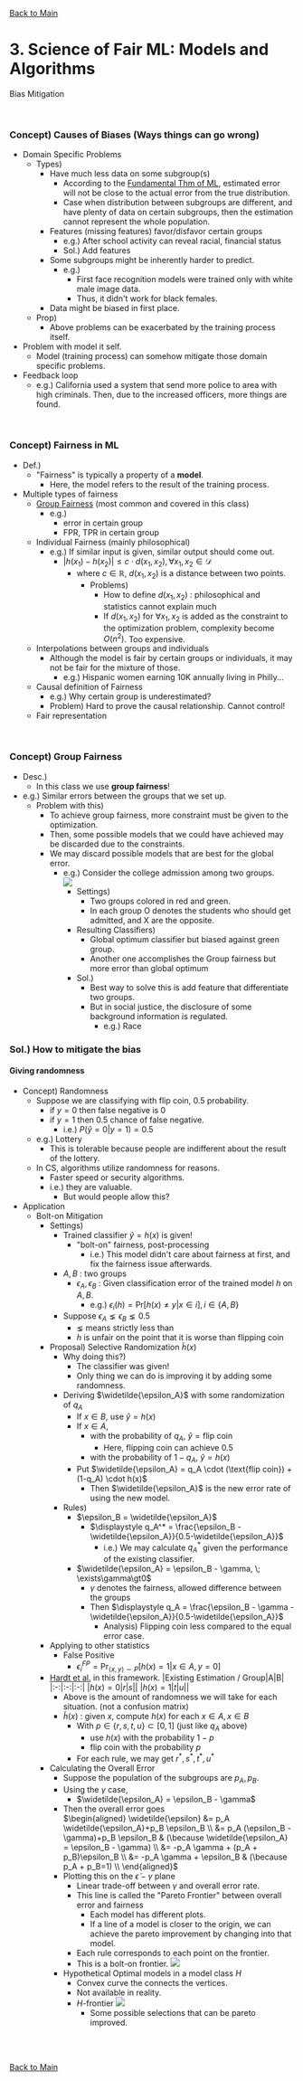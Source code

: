 [Back to Main](../main.md)

# 3. Science of Fair ML: Models and Algorithms
Bias Mitigation

<br>

### Concept) Causes of Biases (Ways things can go wrong)
- Domain Specific Problems
  - Types)
    - Have much less data on some subgroup(s)
      - According to the [Fundamental Thm of ML](01.md#thm-fundamental-theorem-of-machine-learning), estimated error will not be close to the actual error from the true distribution.
      - Case when distribution between subgroups are different, and have plenty of data on certain subgroups, then the estimation cannot represent the whole population.
    - Features (missing features) favor/disfavor certain groups
      - e.g.) After school activity can reveal racial, financial status
      - Sol.) Add features
    - Some subgroups might be inherently harder to predict.
      - e.g.) 
        - First face recognition models were trained only with white male image data. 
        - Thus, it didn't work for black females.
    - Data might be biased in first place.
  - Prop)
    - Above problems can be exacerbated by the training process itself.
- Problem with model it self.
  - Model (training process) can somehow mitigate those domain specific problems.
- Feedback loop
  - e.g.) California used a system that send more police to area with high criminals. Then, due to the increased officers, more things are found.

<br>

### Concept) Fairness in ML
- Def.)
  - "Fairness" is typically a property of a **model**.
    - Here, the model refers to the result of the training process.
- Multiple types of fairness
  - [Group Fairness](#concept-group-fairness) (most common and covered in this class)
    - e.g.)
      - error in certain group
      - FPR, TPR in certain group
  - Individual Fairness (mainly philosophical)
    - e.g.) If similar input is given, similar output should come out.
      - $`\vert h(x_1) - h(x_2) \vert \le c\cdot d(x_1, x_2), \forall x_1,x_2\in\mathcal{D}`$
        - where $`c\in\mathbb{R}`$, $`d(x_1, x_2)`$ is a distance between two points.
          - Problems)
            - How to define $`d(x_1, x_2)`$ : philosophical and statistics cannot explain much
            - If $`d(x_1, x_2)`$ for $`\forall x_1, x_2`$ is added as the constraint to the optimization problem, complexity become $`O(n^2)`$. Too expensive.
  - Interpolations between groups and individuals
    - Although the model is fair by certain groups or individuals, it may not be fair for the mixture of those.
      - e.g.) Hispanic women earning 10K annually living in Philly...
  - Causal definition of Fairness
    - e.g.) Why certain group is underestimated?
    - Problem) Hard to prove the causal relationship. Cannot control!
  - Fair representation

<br>

### Concept) Group Fairness
- Desc.)
  - In this class we use **group fairness**!
- e.g.) Similar errors between the groups that we set up.
  - Problem with this)
    - To achieve group fairness, more constraint must be given to the optimization.
    - Then, some possible models that we could have achieved may be discarded due to the constraints.
    - We may discard possible models that are best for the global error.
      - e.g.) Consider the college admission among two groups.   
        ![](../images/notes/03_001.png)
        - Settings)
          - Two groups colored in red and green.
          - In each group O denotes the students who should get admitted, and X are the opposite.
        - Resulting Classifiers)
          - Global optimum classifier but biased against green group.
          - Another one accomplishes the Group fairness but more error than global optimum
        - Sol.)
          - Best way to solve this is add feature that differentiate two groups.
          - But in social justice, the disclosure of some background information is regulated.
            - e.g.) Race

### Sol.) How to mitigate the bias
#### Giving randomness
- Concept) Randomness
  - Suppose we are classifying with flip coin, 0.5 probability.
    - if $`y=0`$ then false negative is 0
    - if $`y=1`$ then 0.5 chance of false negative.
      - i.e.) $`P(\hat{y}=0\vert y=1) =0.5`$
  - e.g.) Lottery
    - This is tolerable because people are indifferent about the result of the lottery.
  - In CS, algorithms utilize randomness for reasons.
    - Faster speed or security algorithms.
    - i.e.) they are valuable.
      - But would people allow this?
- Application 
  - Bolt-on Mitigation
    - Settings)
      - Trained classifier $`\hat{y} = h(x)`$ is given!
        - "bolt-on" fairness, post-processing 
          - i.e.) This model didn't care about fairness at first, and fix the fairness issue afterwards.
      - $`A, B`$ : two groups
        - $`\epsilon_A, \epsilon_B`$ : Given classification error of the trained model $`h`$ on $`A,B`$.
          - e.g.) $`\epsilon_i(h) = \text{Pr}[h(x)\ne y \vert x\in i], i\in\{A,B\}`$
      - Suppose $`\epsilon_A \lneq \epsilon_B \lneq 0.5`$
        - $`\lneq`$ means strictly less than
        - $`h`$ is unfair on the point that it is worse than flipping coin
    - Proposal) Selective Randomization $`\tilde{h}(x)`$
      - Why doing this?)
        - The classifier was given!
        - Only thing we can do is improving it by adding some randomness.
      - Deriving $`\widetilde{\epsilon_A}`$ with some randomization of $`q_A`$
        - If $`x\in B`$, use $`\hat{y} = h(x)`$
        - If $`x\in A`$, 
          - with the probability of $`q_A`$, $`\hat{y} = \text{flip coin}`$
            - Here, flipping coin can achieve $`0.5`$
          - with the probability of $`1-q_A`$, $`\hat{y} = h(x)`$
        - Put $`\widetilde{\epsilon_A} = q_A \cdot (\text{flip coin}) + (1-q_A) \cdot h(x)`$ 
          - Then $`\widetilde{\epsilon_A}`$ is the new error rate of using the new model.
      - Rules)
        - $`\epsilon_B = \widetilde{\epsilon_A}`$
          - $`\displaystyle q_A^* = \frac{\epsilon_B - \widetilde{\epsilon_A}}{0.5-\widetilde{\epsilon_A}}`$
            - i.e.) We may calculate $`q_A^*`$ given the performance of the existing classifier.
        - $`\widetilde{\epsilon_A} = \epsilon_B - \gamma, \; \exists\gamma\gt0`$
          - $`\gamma`$ denotes the fairness, allowed difference between the groups
          - Then $`\displaystyle q_A = \frac{\epsilon_B - \gamma - \widetilde{\epsilon_A}}{0.5-\widetilde{\epsilon_A}}`$
            - Analysis) Flipping coin less compared to the equal error case.
    - Applying to other statistics
      - False Positive
        - $`\epsilon_i^{FP} = \text{Pr}_{\langle x,y\rangle\sim P}\left[ h(x)=1 \vert x\in A, y=0 \right]`$
    - [Hardt et al.](../readings/03/04.md) in this framework.
      |Existing Estimation / Group|A|B|
      |:-:|:-:|:-:|
      |$`h(x)=0`$|$`r`$|$`s`$||
      |$`h(x)=1`$|$`t`$|$`u`$||
      - Above is the amount of randomness we will take for each situation. (not a confusion matrix)
      - $`\widetilde{h}(x)`$ : given $`x`$, compute $`h(x)`$ for each $`x\in A, x\in B`$
        - With $`p\in\{r,s,t,u\}\subset[0,1]`$ (just like $`q_A`$ above)
          - use $`h(x)`$ with the probability $`1-p`$
          - flip coin with the probability $`p`$
        - For each rule, we may get $`r^*,s^*,t^*,u^*`$
    - Calculating the Overall Error
      - Suppose the population of the subgroups are $`p_A, p_B`$.
      - Using the $`\gamma`$ case,
        - $`\widetilde{\epsilon_A} = \epsilon_B - \gamma`$
      - Then the overall error goes   
        $`\begin{aligned}
          \widetilde{\epsilon} &= p_A \widetilde{\epsilon_A}+p_B \epsilon_B \\
          &= p_A (\epsilon_B - \gamma)+p_B \epsilon_B & (\because \widetilde{\epsilon_A} = \epsilon_B - \gamma) \\
          &= -p_A \gamma + (p_A + p_B)\epsilon_B \\
          &= -p_A \gamma + \epsilon_B & (\because p_A + p_B=1) \\
        \end{aligned}`$
      - Plotting this on the $`\tilde{\epsilon}-\gamma`$ plane
        - Linear trade-off between $`\gamma`$ and overall error rate.
        - This line is called the "Pareto Frontier" between overall error and fairness 
          - Each model has different plots.
          - If a line of a model is closer to the origin, we can achieve the pareto improvement by changing into that model.
        - Each rule corresponds to each point on the frontier.
        - This is a bolt-on frontier.
          ![](../images/notes/03_002.png)
      - Hypothetical Optimal models in a model class $`H`$
        - Convex curve the connects the vertices.
        - Not available in reality.
        - $`H`$-frontier
          ![](../images/notes/03_003.png)
          - Some possible selections that can be pareto improved.

<br><br>

[Back to Main](../main.md)